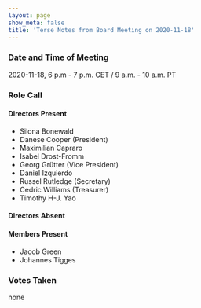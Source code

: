 ```yaml
---
layout: page
show_meta: false
title: 'Terse Notes from Board Meeting on 2020-11-18'
---
```


### Date and Time of Meeting

2020-11-18, 6 p.m - 7 p.m. CET / 9 a.m. - 10 a.m. PT

### Role Call

#### Directors Present

- Silona Bonewald
- Danese Cooper (President)
- Maximilian Capraro
- Isabel Drost-Fromm
- Georg Grütter (Vice President)
- Daniel Izquierdo
- Russel Rutledge (Secretary)
- Cedric Williams (Treasurer)
- Timothy H-J. Yao

#### Directors Absent

#### Members Present

- Jacob Green
- Johannes Tigges

### Votes Taken

none

